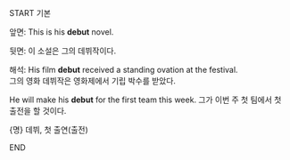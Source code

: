 START
기본

앞면:
This is his **debut** novel. 

뒷면:
이 소설은 그의 데뷔작이다.

해석:
His film **debut** received a standing ovation at the festival.  
그의 영화 데뷔작은 영화제에서 기립 박수를 받았다.

He will make his **debut** for the first team this week. 
그가 이번 주 첫 팀에서 첫 출전을 할 것이다.

{명} 데뷔, 첫 출연(출전)
<!--ID: 1744283621115-->
END